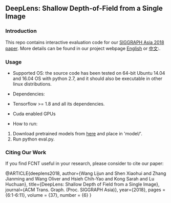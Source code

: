 ## DeepLens: Shallow Depth-of-Field from a Single Image

### Introduction
This repo contains interactive evaluation code for our [SIGGRAPH Asia 2018 paper](https://arxiv.org/abs/1810.08100). 
More details can be found in our project webpage [English](https://scott89.github.io/deeplens/DeepLens.html) or [中文](https://scott89.github.io/DeepLens_zh/DeepLens.html):.

### Usage

* Supported OS: the source code has been tested on 64-bit Ubuntu 14.04 and 16.04 OS with python 2.7, and it should also be executable in other linux distributions.

* Dependencies: 
 * Tensorflow >= 1.8 and all its dependencies. 
 * Cuda enabled GPUs

* How to run: 
 1. Download pretrained models from [here](http://pan.dlut.edu.cn/share?id=tuvjqqshhgyu) and place in 'model/'.
 2. Run python eval.py.

### Citing Our Work

If you find FCNT useful in your research, please consider to cite our paper:

 @ARTICLE{deeplens2018, 
author={Wang Lijun and Shen Xiaohui and Zhang Jianming and Wang Oliver and Hsieh Chih-Yao and Kong Sarah and Lu Huchuan}, 
title={DeepLens: Shallow Depth of Field from a Single Image}, 
journal={ACM Trans. Graph. (Proc. SIGGRAPH Asia)}, 
year={2018}, 
pages = {6:1-6:11}, 
volume = {37}, 
number = {6} 
}

